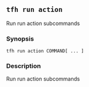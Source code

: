 ## `tfh run action`

Run run action subcommands

### Synopsis

    tfh run action COMMAND[ ... ]

### Description

Run run action subcommands

